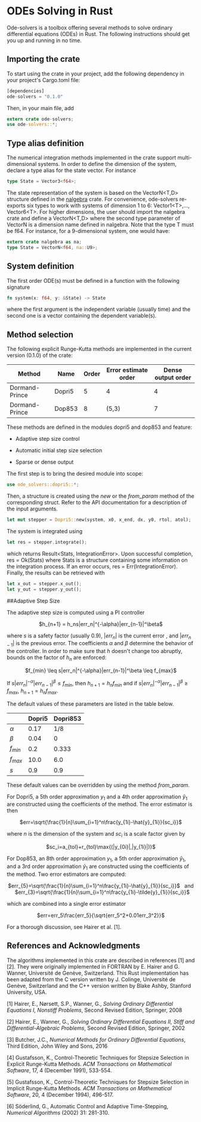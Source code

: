 # ODEs Solving in Rust

Ode-solvers is a toolbox offering several methods to solve ordinary differential equations (ODEs) in Rust. The following instructions should get you up and running in no time.



## Importing the crate

To start using the crate in your project, add the following dependency in your project's Cargo.toml file:

```rust
[dependencies]
ode-solvers = "0.1.0"
```

Then, in your main file, add

```rust
extern crate ode-solvers;
use ode-solvers::*;
```



## Type alias definition

The numerical integration methods implemented in the crate support multi-dimensional systems. In order to define the dimension of the system, declare a type alias for the state vector. For instance

```rust
type State = Vector3<f64>;
```

The state representation of the system is based on the VectorN&lt;T,D&gt; structure defined in the [nalgebra](http://nalgebra.org/) crate. For convenience, ode-solvers re-exports six types to work with systems of dimension 1 to 6: Vector1&lt;T&gt;,..., Vector6&lt;T&gt;. For higher dimensions, the user should import the nalgebra crate and define a VectorN&lt;T,D&gt;  where the second type parameter of VectorN is a dimension name defined in nalgebra. Note that the type T must be f64. For instance, for a 9-dimensional system, one would have:

```rust
extern crate nalgebra as na;
type State = VectorN<f64, na::U9>;
```



## System definition

The first order ODE(s) must be defined in a function with the following signature

```rust
fn system(x: f64, y: &State) -> State
```

where the first argument is the independent variable (usually time) and the second one is a vector containing the dependent variable(s).



## Method selection

The following explicit Runge-Kutta methods are implemented in the current version (0.1.0) of the crate:

| Method         | Name   | Order | Error estimate order | Dense output order |
| -------------- | ------ | ----- | -------------------- | ------------------ |
| Dormand-Prince | Dopri5 | 5     | 4                    | 4                  |
| Dormand-Prince | Dop853 | 8     | (5,3)                | 7                  |

These methods are defined in the modules dopri5 and dop853 and feature: 

- Adaptive step size control

- Automatic initial step size selection

- Sparse or dense output


The first step is to bring the desired module into scope:

```rust
use ode_solvers::dopri5::*;
```

Then, a structure is created using the *new* or the *from_param* method of the corresponding struct. Refer to the API documentation for a description of the input arguments.

```rust
let mut stepper = Dopri5::new(system, x0, x_end, dx, y0, rtol, atol);
```

The system is integrated using

```rust
let res = stepper.integrate();
```

which returns Result&lt;Stats, IntegrationError&gt;. Upon successful completion, res = Ok(Stats) where Stats is a structure containing some information on the integration process. If an error occurs, res = Err(IntegrationError). Finally, the results can be retrieved with

```rust
let x_out = stepper.x_out();
let y_out = stepper.y_out();
```



##Adaptive Step Size

The adaptive step size is computed using a PI controller

<center>$h_{n+1} = h_ns|err_n|^{-\alpha}|err_{n-1}|^\beta$</center>

where $s$ is a safety factor (usually 0.9), $|err_n|$ is the current error , and $|err_{n-1}|$ is the previous error. The coefficients $\alpha$ and $\beta$ determine the behavior of the controller. In order to make sure that $h$ doesn't change too abruptly, bounds on the factor of $h_n$ are enforced:

<center>$f_{min} \leq s|err_n|^{-\alpha}|err_{n-1}|^\beta \leq f_{max}$</center>

If $s|err_n|^{-\alpha}|err_{n-1}|^\beta \leq f_{min}$, then $h_{n+1} = h_nf_{min}$ and if $s|err_n|^{-\alpha}|err_{n-1}|^\beta \geq f_{max}$, $h_{n+1} = h_nf_{max}$.

The default values of these parameters are listed in the table below.

|           | Dopri5 | Dopri853 |
| --------- | ------ | -------- |
| $\alpha$  | 0.17   | 1/8      |
| $\beta$   | 0.04   | 0        |
| $f_{min}$ | 0.2    | 0.333    |
| $f_{max}$ | 10.0   | 6.0      |
| $s$       | 0.9    | 0.9      |

These default values can be overridden by using the method *from_param*.



For Dopri5, a 5th order approximation $y_1$ and a 4th order approximation $\hat{y}_1$ are constructed using the coefficients of the method. The error estimator is then

<center>$err=\sqrt{\frac{1}{n}\sum_{i=1}^n\frac{y_{1i}-\hat{y}_{1i}}{sc_i}}$</center>

where $n$ is the dimension of the system and $sc_i$ is a scale factor given by

<center>$sc_i=a_{tol}+r_{tol}\max{(|y_{0i}|,|y_{1i}|)}$</center>

For Dop853, an 8th order approximation $y_1$, a 5th order approximation $\hat{y}_1$, and a 3rd order approximation $\tilde{y}_1$ are constructed using the coefficients of the method. Two error estimators are computed:

<center>$err_{5}=\sqrt{\frac{1}{n}\sum_{i=1}^n\frac{y_{1i}-\hat{y}_{1i}}{sc_i}}$ &nbsp; and &nbsp;  $err_{3}=\sqrt{\frac{1}{n}\sum_{i=1}^n\frac{y_{1i}-\tilde{y}_{1i}}{sc_i}}$</center>

which are combined into a single error estimator

<center>$err=err_5\frac{err_5}{\sqrt{err_5^2+0.01err_3^2}}$</center>

For a thorough discussion, see Hairer et al. [1].


## References and Acknowledgments

The algorithms implemented in this crate are described in references [1] and [2]. They were originally implemented in FORTRAN by E. Hairer and G. Wanner, Université de Genève, Switzerland. This Rust implementation has been adapted from the C version written by J. Colinge, Université de Genève, Switzerland and the C++ version written by Blake Ashby, Stanford University, USA.



[1] Hairer, E., Nørsett, S.P., Wanner, G., *Solving Ordinary Differential Equations I, Nonstiff Problems*, Second Revised Edition, Springer, 2008

[2] Hairer, E., Wanner, G., *Solving Ordinary Differential Equations II, Stiff and Differential-Algebraic Problems*, Second Revised Edition, Springer, 2002

[3] Butcher, J.C., *Numerical Methods for Ordinary Differential Equations*, Third Edition, John Wiley and Sons, 2016

[4] Gustafsson, K., Control-Theoretic Techniques for Stepsize Selection in Explicit Runge-Kutta Methods. *ACM Transactions on Mathematical Software*, 17, 4 (December 1991), 533-554.

[5] Gustafsson, K., Control-Theoretic Techniques for Stepsize Selection in Implicit Runge-Kutta Methods. *ACM Transactions on Mathematical Software*, 20, 4 (December 1994), 496-517. 

[6] Söderlind, G., Automatic Control and Adaptive Time-Stepping, *Numerical Algorithms* (2002) 31: 281-310.